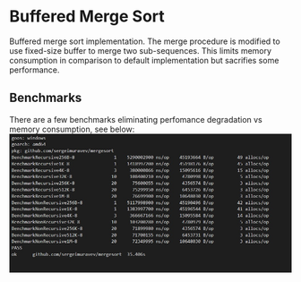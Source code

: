 # Buffered Merge Sort
Buffered merge sort implementation. The merge procedure is modified to use fixed-size buffer to merge two sub-sequences. This limits memory consumption in comparison to default implementation but sacrifies some performance.

## Benchmarks
There are a few benchmarks eliminating perfomance degradation vs memory consumption, see below:
<img src="Benchmarks.jpg"></img>

